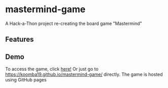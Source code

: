 # mastermind-game
A Hack-a-Thon project re-creating the board game "Mastermind"
 
 ## Features

 ## Demo
 To access the game, click [here!](https://koomba19.github.io/mastermind-game/)
 Or just go to https://koomba19.github.io/mastermind-game/ directly.
 The game is hosted using GitHub pages